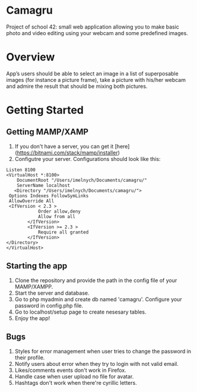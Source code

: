 # Camagru
Project of school 42:  small web application allowing you to make basic photo and video editing using your webcam and some predefined images.

# Overview
App’s users should be able to select an image in a list of superposable images (for instance a picture frame), take a picture with his/her webcam and admire the result that should be mixing both pictures.

# Getting Started
## Getting MAMP/XAMP
1. If you don't have a server, you can get it [here] (https://bitnami.com/stack/mamp/installer)
2. Configutre your server.
Configurations should look like this:
```
Listen 8100
<VirtualHost *:8100>
    DocumentRoot "/Users/imelnych/Documents/camagru/"
    ServerName localhost
   <Directory "/Users/imelnych/Documents/camagru/">
 Options Indexes FollowSymLinks
 AllowOverride All
 <IfVersion < 2.3 >
            Order allow,deny
            Allow from all
        </IfVersion>
        <IfVersion >= 2.3 >
            Require all granted
        </IfVersion>
</Directory>
</VirtualHost>
```
## Starting the app
1. Clone the repository and provide the path in the config file of your MAMP/XAMPP.
2. Start the server and database.
3. Go to php myadmin and create db named 'camagru'. Configure your password in config.php file.
4. Go to localhost/setup page to create nesesary tables.
5. Enjoy the app!


## Bugs
1. Styles for error management when user tries to change the password in their profile.
2. Notify users about error when they try to login with not valid email.
3. Likes/comments events don't work in Firefox.
4. Handle case when user upload no file for avatar.
5. Hashtags don't work when there're cyrillic letters.

